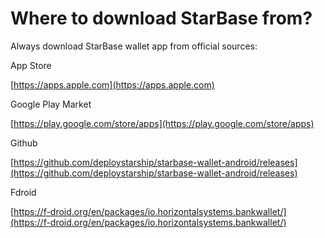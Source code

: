 # Where to download StarBase from?

Always download StarBase wallet app from official sources:

App Store

[https://apps.apple.com](https://apps.apple.com)

Google Play Market

[https://play.google.com/store/apps](https://play.google.com/store/apps)

Github

[https://github.com/deploystarship/starbase-wallet-android/releases](https://github.com/deploystarship/starbase-wallet-android/releases)

Fdroid

[https://f-droid.org/en/packages/io.horizontalsystems.bankwallet/](https://f-droid.org/en/packages/io.horizontalsystems.bankwallet/)

